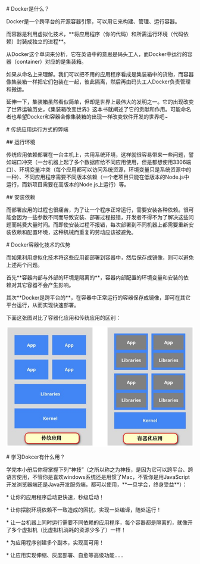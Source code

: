 \# Docker是什么？

Docker是一个跨平台的开源容器引擎，可以用它来构建、管理、运行容器。

而容器是利用虚拟化技术，\*\*将应用程序（你的代码）和所需运行环境（代码依赖）封装成独立的进程\*\*。

从Docker这个单词来分析，它在英语中的意思是码头工人，而Docker中运行的容器（container）对应的是集装箱。

如果从命名上来理解。我们可以把不用的应用程序看成是集装箱中的货物，而容器像集装箱一样把它们包装在一起，彼此隔离，然后再由码头工人Docker负责管理和搬运。

延伸一下，集装箱虽然看似简单，但却是世界上最伟大的发明之一。它的出现改变了世界运输历史，《集装箱改变世界》这本书就阐述了它的贡献和作用。可能命名者也希望Docker和容器会像集装箱的出现一样改变软件开发的世界吧~

\# 传统应用运行方式的弊端

\#\# 运行环境

传统应用依赖部署在一台主机上，共用系统环境，这样就很容易带来一些问题，譬如端口冲突（一台机器上起了多个数据库给不同应用使用，但是都想使用3306端口）、环境变量冲突（每个应用都可以访问系统资源，环境变量只是系统资源中的一种）、不同应用程序需要不同版本依赖（一个老项目只能在低版本的Node.js中运行，而新项目需要在高版本的Node.js上运行）等。

\#\# 安装依赖

而部署应用的过程也很痛苦，为了让一个程序正常运行，需要安装各种依赖。很可能会因为一些参数不同而导致安装、部署过程报错，开发者不得不为了解决这些问题而耗费大量时间。而即使安装过程不报错，每次部署到不同机器上都需要重新安装依赖和配置环境，这种机械而重复的劳动应该被避免。

\# Docker容器化技术的优势

而如果利用虚拟化技术将这些应用都部署到容器中，然后保存成镜像，则可以避免上述两个问题。

首先\*\*容器内部与外部的环境是隔离的\*\*，容器内部配置的环境变量和安装的依赖对其它容器不会产生影响。

其次\*\*Docker是跨平台的\*\*，在容器中正常运行的容器保存成镜像，即可在其它平台运行，从而实现快速部署。

下面这张图对比了容器化应用和传统应用的区别：

![](/assets/160a630b05cf81c9.jpg)

\# 学习Dokcer有什么用？

学完本小册后你将掌握下列“神技”（之所以称之为神技，是因为它可以跨平台、跨语言使用，不管你是喜欢windows系统还是用惯了Mac，不管你是用JavaScript开发浏览器端还是Java开发服务端，都可以使用，\*\*一旦学会，终身受益\*\*）：

\* 让你的应用程序启动更快速，秒级启动！

\* 让你摆脱环境依赖不一致造成的困扰，实现一处编译，随处运行！

\* 让一台机器上同时运行需要不同依赖的应用程序，每个容器都是隔离的，就像开了多个虚拟机（比虚拟机消耗的资源少多了）一样！

\* 为应用程序创建多个副本，实现高可用！

\* 让应用实现伸缩、灰度部署、自愈等高级功能......

